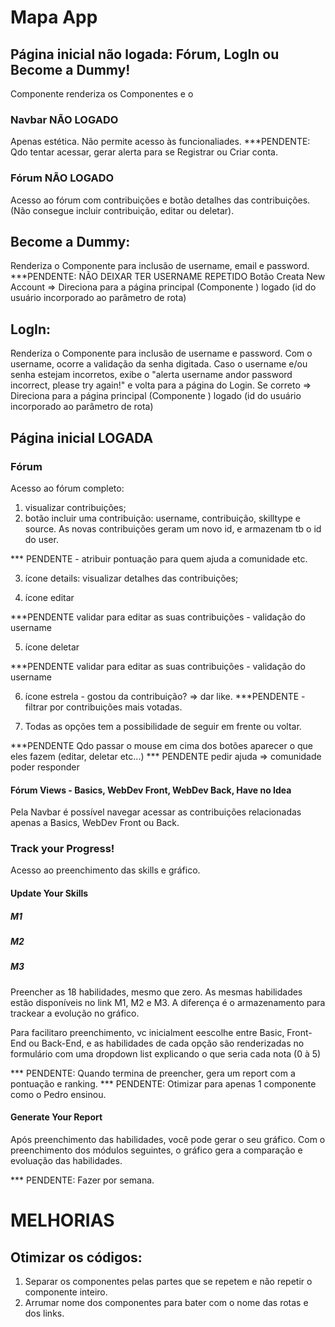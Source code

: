 # Mapa App 

## Página inicial não logada: Fórum, LogIn ou Become a Dummy!
<Route path="/h" component={Home} />
Componente <Home /> renderiza os Componentes <NavBar /> e o <ForumListHome /> 

### Navbar NÃO LOGADO
Apenas estética. Não permite acesso às funcionaliades. 
***PENDENTE: Qdo tentar acessar, gerar alerta para se Registrar ou Criar conta. 

### Fórum NÃO LOGADO
Acesso ao fórum com contribuições e botão detalhes das contribuições. (Não consegue incluir contribuição, editar ou deletar). 

## Become a Dummy:
<Route path="/newdummy" component={NewUser} />
Renderiza o Componente <NewUser /> para inclusão de username, email e password. 
***PENDENTE: NÃO DEIXAR TER USERNAME REPETIDO 
Botão Creata New Account => Direciona para a página principal (Componente <AppLoggedIn/>) logado (id do usuário incorporado ao parâmetro de rota)

## LogIn:
<Route path="/login" component={LogIn} />
Renderiza o Componente <LogIn /> para inclusão de username e password. Com o username, ocorre a validação da senha digitada. 
Caso o username e/ou senha estejam incorretos, exibe o "alerta username andor password incorrect, please try again!" e volta para a página do Login.
Se correto => Direciona para a página principal (Componente <AppLoggedIn/>) logado (id do usuário incorporado ao parâmetro de rota)

## Página inicial LOGADA 
<Route exact path="/home/:id" component={AppLogedIn} />

### Fórum 
Acesso ao fórum completo:
     
1. visualizar contribuições;
2. botão incluir uma contribuição: username, contribuição, skilltype e source. As novas contribuições geram um novo id, e armazenam tb o id do user.
<Route path="/newcontribution/:id" component={NewContribution} />
*** PENDENTE - atribuir pontuação para quem ajuda a comunidade etc.

3. ícone details: visualizar detalhes das contribuições;
<Route path="/contributiondetails/:id" component={ContributionDetails}/>

4. ícone editar 
<Route path="/editcontribution/:id" component={EditContribution} />
***PENDENTE validar para editar as suas contribuições - validação do username

5. ícone deletar 
<Route path="/deletecontribution/:id" component={DeleteContribution}/>
***PENDENTE validar para editar as suas contribuições - validação do username

6. ícone estrela - gostou da contribuição? => dar like. 
***PENDENTE - filtrar por contribuições mais votadas. 

7. Todas as opções tem a possibilidade de seguir em frente ou voltar.

***PENDENTE Qdo passar o mouse em cima dos botões aparecer o que eles fazem (editar, deletar etc...)
*** PENDENTE pedir ajuda => comunidade poder responder

#### Fórum Views - Basics, WebDev Front, WebDev Back, Have no Idea
Pela Navbar é possível navegar acessar as contribuições relacionadas apenas a Basics, WebDev Front ou Back. 
<Route exact path="/forumbasics" component={AppLoggedInForumBasics} />
<Route exact path="/forumfrontend" component={AppLoggedInForumWebDevFront} />
<Route exact path="/forumbackend" component={AppLoggedInForumWebDevBack} />
<Route exact path="/forumhavenoidea" component={ForumList} />

### Track your Progress!
Acesso ao preenchimento das skills e gráfico.
#### Update Your Skills
##### M1 <Route path="/updateskills/:id" component={EditSkillsM1}/>
##### M2 <Route path="/updateskills_m2/:id" component={EditSkillsM2}/>   
##### M3 <Route path="/updateskills_m3/:id" component={EditSkillsM3}/>
Preencher as 18 habilidades, mesmo que zero. As mesmas habilidades estão disponíveis no link M1, M2 e M3. A diferença é o armazenamento para trackear a evolução no gráfico. 

Para facilitaro preenchimento, vc inicialment eescolhe entre Basic, Front-End ou Back-End, e as habilidades de cada opção são renderizadas no formulário com uma dropdown list explicando o que seria cada nota (0 à 5)

*** PENDENTE: Quando termina de preencher, gera um report com a pontuação e ranking. 
*** PENDENTE: Otimizar para apenas 1 componente como o Pedro ensinou.

#### Generate Your Report 
<Route path="/chart/:id" component={ChartBox}/>
Após preenchimento das habilidades, você pode gerar o seu gráfico. Com o preenchimento dos módulos seguintes, o gráfico gera a comparação e evoluação das habilidades. 

*** PENDENTE: Fazer por semana. 

# MELHORIAS 
## Otimizar os códigos: 
1. Separar os componentes pelas partes que se repetem e não repetir o componente inteiro. 
2. Arrumar nome dos componentes para bater com o nome das rotas e dos links. 